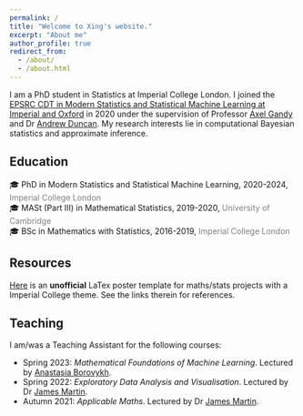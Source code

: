 ```yaml
---
permalink: /
title: "Welcome to Xing's website."
excerpt: "About me"
author_profile: true
redirect_from: 
  - /about/
  - /about.html
---
```


I am a PhD student in Statistics at Imperial College London. I joined the [EPSRC CDT in Modern Statistics and Statistical Machine Learning at Imperial and Oxford](https://statml.io/) in 2020 under the supervision of Professor [Axel Gandy](https://wwwf.imperial.ac.uk/~agandy/) and Dr [Andrew Duncan](http://wwwf.imperial.ac.uk/~aduncan/). My research interests lie in computational Bayesian statistics and approximate inference.

## Education 
:mortar_board: PhD in Modern Statistics and Statistical Machine Learning, 2020-2024, <span style="color:grey">Imperial College London</span> \
:mortar_board: MASt (Part III) in Mathematical Statistics, 2019-2020, <span style="color:grey">University of Cambridge</span> \
:mortar_board: BSc in Mathematics with Statistics, 2016-2019, <span style="color:grey">Imperial College London</span>


## Resources
[Here](https://github.com/XingLLiu/ImperialCollegePosterTemplate) is an **unofficial** LaTex poster template for maths/stats projects with a Imperial College theme. See the links therein for references.

## Teaching
I am/was a Teaching Assistant for the following courses:
- Spring 2023: *Mathematical Foundations of Machine Learning*. Lectured by [Anastasia Borovykh](https://abrvkh.github.io/).
- Spring 2022: *Exploratory Data Analysis and Visualisation*. Lectured by Dr [James Martin](https://www.imperial.ac.uk/people/james.martin).
- Autumn 2021: *Applicable Maths*. Lectured by Dr [James Martin](https://www.imperial.ac.uk/people/james.martin).

<!-- ## News (Last Update: 23/11/2021) 
### Volunteering Opportunity in React/Django
We are looking for student and professional volunteers to join in a **React / Django development project**We are looking for student and professional volunteers to join in a [React / Django development project] for the intranet in a global nonprofit called Bridges for Enterprise (BfE). The time commitment is 4-6 hours per week from January to May 2022. Through the project, you will be able to practice your skills in React / Django and network with tech enthusiasts and social impact oriented people across the world. Your code will play a key role in building digital products for BfE to **help nurture social enterprise startups across the globe and deliver social impact** across areas including economic empowerment, education, clean energy, gender inequality and more. You may read the detailed post and apply [here](https://opps.bridgesforenterprise.com/global/technology/Bfe-Intranet-Engineering/).

### Volunteering Opportunity in Data Analytics and/or Digital Marketing
Bridges for Enterprise (BfE) is launching a project on digital campaign analysis and is looking for enthusiastic students/professionals to become a mentor for a tech project named *Search Engine Optimization (SEO) 2.0*. The goal of SEO 2.0 is to improve the quality and quantity of BfE’s website traffic by the means of data visualization, statistical analysis, and A/B testing. As a mentor, you will supervise a team of 2-3 analysts, oversee their works and provide guidance by leveraging your experience in data analytics and/or digital marketing. 

The expected time commitment is 3 hours per week from November 2021 to early February 2022. Find out more and apply [here](https://opps.bridgesforenterprise.com/global/technology/Digital-Campaign-Analysis/) if you are interested!

## Past News
### Volunteering Opportunities
Bridges for Enterprise (BfE) is a non-profit that provides pro bono advisory services to social innovators in the developing world. BfE is currently looking for talented and ethusiastic volunteers to join their tech division as Global Managers. Check out the available opportunities [here](https://www.bridgesforenterprise.com/students/) (for students) and [here](https://www.bridgesforenterprise.com/professionals/) (for professionals)! Find out what BfE does and their stories [here](https://www.bridgesforenterprise.com/who-we-are/about-us/).  

### ICDSS DataCon 2020 is open for registration (4th Nov 2020; FREE attendance!)
If you’re interested in the cutting edge of Data Science and how it’s applied to generate impact, join our Flagship conference, DataCon 2020 on *4th Nov 2020*. This event will be held online on Microsoft Teams and is suitable for everyone (professionals, officials, researchers, secondary school and university students, etc.). More event and registration info available [here](https://www.imperial.ac.uk/events/125810/datacon-sustainable-recovery-with-data-science/). -->
